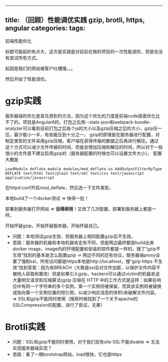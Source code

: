 
---
title: （回顾）性能调优实践 gzip, brotli, https, angular
categories:
tags:
---
前端性能优化

标题可能起的有点大，这次是实践是对目前在做的项目的一次性能调优，但是也没有尝试所有方式。

起因是我们的网站被客户吐槽慢。。。

然后开始了性能调优。

# gzip实践
服务器端的优化是首先想到的方法，因为这个优化的力度是前端code层面优化比不了的。项目是Angular6的，打包之后用--stats-json和webpack-bundle-analyzer可以看到目前打包之后各个js的大小以及gzip压缩之后的大小，gzip压一压，最少能小一半，有些能压到十分之一。
gzip的原理是在服务器进行配置，对制定类型的文件采用gzip压缩，客户端在获得传输的数据之后再进行解压。通过这个方式可以减少文件传输的时间，但是会增加压缩和解压的时间，所以对于一些很小的文件是不建议启用gzip的（服务器配置的时候也可以设置文件大小）。
配置大概是

``
LoadModule deflate_module modules/mod_deflate.so
AddOutputFilterByType DEFLATE text/html text/plain text/xml text/css text/javascript application/javascript
``

在httpd.conf开启mod_deflate，然后选一下文件类型。

本地build了一个docker测试 => 快得一批！

部署到服务器打开网站 => **没得卵用**！又改了几次配置，部署到服务器上都是一样。

开始怀疑gzip，开始怀疑服务器，开始怀疑自己。

 - 问题：本地测试gzip生效，但服务器上相同配置gzip后不生效。
 - 思路：服务器的机器和本地机器肯定有不同，但是两边最终都是build出来docker image，image内的环境配置和安装的软件都是一样的，搜了“gzip不生效”找到的基本是怎么配置gzip -> 两边不同的还有协议，服务器端proxy设置了强制ssl，所有访问都是https本地是http://localhost，搜“gzip https 不生效”找到答案：因为有BREACH（大致是ssl会对文件加密，以保护文件内容不被他人获取和篡改）但是如果引入gzip，hackers可以通过victim的机器发送大量明文请求和压缩算法(gzip 压缩在 HTTP 中的工作方式是这样：如果在响应中有同一个字符串的多个实例，第一个实例将被保留，而其余实例将被替换成指向第一个实例位置的短引用，以减少响应消息的体积)来破解文件内容。=> SSL和gzip不能同时使用（搜索时候找到了一个关于apache的SSLCompression的配置，进行了尝试，无果）

# Brotli实践
 - 问题：SSL和gzip不能同时使用，对于我们现有site SSL不能disable => 无法实现服务器端实现？
 - 思路：看了一眼bootstrap网站，load很快，它也是https